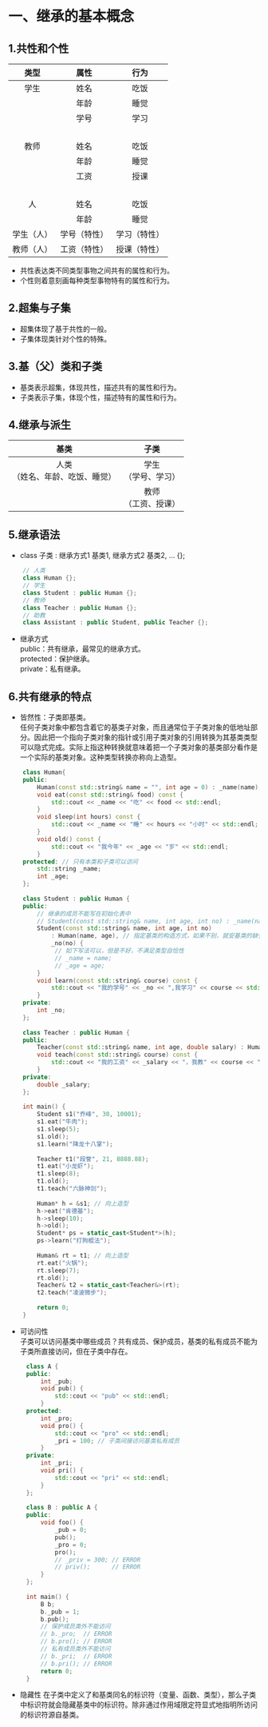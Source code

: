 # 一、继承的基本概念
## 1.共性和个性
|类型|属性|行为|
|:---:|:---:|:---:|
|学生|姓名|吃饭|
|&nbsp;|年龄|睡觉|
|&nbsp;|学号|学习|
|&nbsp;|&nbsp;|&nbsp;|
|教师|姓名|吃饭|
|&nbsp;|年龄|睡觉|
|&nbsp;|工资|授课|
|&nbsp;|&nbsp;|&nbsp;|
|人|姓名|吃饭|
|&nbsp;|年龄|睡觉|
|学生（人）|学号（特性）|学习（特性）|
|教师（人）|工资（特性）|授课（特性）|
* 共性表达类不同类型事物之间共有的属性和行为。
* 个性则着意刻画每种类型事物特有的属性和行为。
## 2.超集与子集
* 超集体现了基于共性的一般。
* 子集体现类针对个性的特殊。
## 3.基（父）类和子类
* 基类表示超集，体现共性，描述共有的属性和行为。
* 子类表示子集，体现个性，描述特有的属性和行为。
## 4.继承与派生
|基类|子类|
|:---:|:---:|
|人类<br>（姓名、年龄、吃饭、睡觉）|学生<br>（学号、学习）|
|&nbsp;|教师<br>（工资、授课）|
## 5.继承语法
* class 子类 : 继承方式1 基类1, 继承方式2 基类2, ... {};
```c++
    // 人类
    class Human {};
    // 学生
    class Student : public Human {};
    // 教师
    class Teacher : public Human {};
    // 助教
    class Assistant : public Student, public Teacher {};
```
* 继承方式  
public：共有继承，最常见的继承方式。    
protected：保护继承。  
private：私有继承。
## 6.共有继承的特点
* 皆然性：子类即基类。  
任何子类对象中都包含着它的基类子对象，而且通常位于子类对象的低地址部分。因此把一个指向子类对象的指针或引用子类对象的引用转换为其基类类型
可以隐式完成。实际上指这种转换就意味着把一个子类对象的基类部分看作是一个实际的基类对象。这种类型转换亦称向上造型。
```c++
    class Human{
    public:
        Human(const std::string& name = "", int age = 0) : _name(name), _age(age) {}
        void eat(const std::string& food) const {
            std::cout << _name << "吃" << food << std::endl;
        }
        void sleep(int hours) const {
            std::cout << _name << "睡" << hours << "小时" << std::endl;
        }
        void old() const {
            std::cout << "我今年" << _age << "岁" << std::endl;
        }
    protected: // 只有本类和子类可以访问
        std::string _name;
        int _age;
    };
    
    class Student : public Human {
    public:
        // 继承的成员不能写在初始化表中
        // Student(const std::string& name, int age, int no) : _name(name), _age(age), _no(no) {}
        Student(const std::string& name, int age, int no)
            : Human(name, age), // 指定基类的构造方式，如果不别，就安基类的缺省构造方式
            _no(no) {
             // 如下写法可以，但是不好，不满足类型自恰性
             // _name = name;
             // _age = age;
        }
        void learn(const std::string& course) const {
            std::cout << "我的学号" << _no << ",我学习" << course << std::endl;
        }
    private:
        int _no;
    };
    
    class Teacher : public Human {
    public:
        Teacher(const std::string& name, int age, double salary) : Human(name,age), _salary(salary) {}
        void teach(const std::string& course) const {
            std::cout << "我的工资" << _salary << "，我教" << course << "课程" << std::endl;
        }
    private:
        double _salary;
    };
    
    int main() {
        Student s1("乔峰", 30, 10001);
        s1.eat("牛肉");
        s1.sleep(5);
        s1.old();
        s1.learn("降龙十八掌");
    
        Teacher t1("段誉", 21, 8888.88);
        t1.eat("小龙虾");
        t1.sleep(8);
        t1.old();
        t1.teach("六脉神剑");
    
        Human* h = &s1; // 向上造型
        h->eat("肯德基");
        h->sleep(10);
        h->old();
        Student* ps = static_cast<Student*>(h);
        ps->learn("打狗棍法");
    
        Human& rt = t1; // 向上造型
        rt.eat("火锅");
        rt.sleep(7);
        rt.old();
        Teacher& t2 = static_cast<Teacher&>(rt);
        t2.teach("凌波微步");
    
        return 0;
    }
```
* 可访问性  
子类可以访问基类中哪些成员？共有成员、保护成员，基类的私有成员不能为子类所直接访问，但在子类中存在。
```c++
     class A {
     public:
         int _pub;
         void pub() {
             std::cout << "pub" << std::endl;
         }
     protected:
         int _pro;
         void pro() {
             std::cout << "pro" << std::endl;
             _pri = 100; // 子类间接访问基类私有成员
         }
     private:
         int _pri;
         void pri() {
             std::cout << "pri" << std::endl;
         }
     };
     
     class B : public A {
     public:
         void foo() {
             _pub = 0;
             pub();
             _pro = 0;
             pro();
             // _priv = 300; // ERROR
             // priv();      // ERROR
         }
     };
     
     int main() {
         B b;
         b._pub = 1;
         b.pub();
         // 保护成员类外不能访问
         // b._pro;  // ERROR
         // b.pro(); // ERROR
         // 私有成员类外不能访问
         // b._pri;  // ERROR
         // b.pri(); // ERROR
         return 0;
     }   
```
* 隐藏性
在子类中定义了和基类同名的标识符（变量、函数、类型），那么子类中标识符就会隐藏基类中的标识符。除非通过作用域限定符显式地指明所访问的标识符源自基类。



